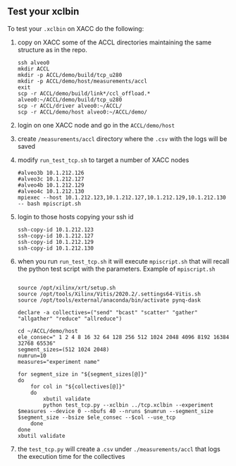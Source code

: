 ## Test your xclbin
To test your `.xclbin` on XACC do the following:
1. copy on XACC some of the ACCL directories maintaining the same structure as in the repo.
    ```
    ssh alveo0
    mkdir ACCL
    mkdir -p ACCL/demo/build/tcp_u280
    mkdir -p ACCL/demo/host/measurements/accl
    exit
    scp -r ACCL/demo/build/link*/ccl_offload.* alveo0:~/ACCL/demo/build/tcp_u280
    scp -r ACCL/driver alveo0:~/ACCL/
    scp -r ACCL/demo/host alveo0:~/ACCL/demo/
    ```
1.  login on one XACC node and go in the ``ACCL/demo/host``
1.  create  ``/measurements/accl`` directory where the ``.csv`` with the logs will be saved
1.  modify ``run_test_tcp.sh`` to target a number of XACC nodes

    ```
    #alveo3b 10.1.212.126
    #alveo3c 10.1.212.127
    #alveo4b 10.1.212.129
    #alveo4c 10.1.212.130 
    mpiexec --host 10.1.212.123,10.1.212.127,10.1.212.129,10.1.212.130 -- bash mpiscript.sh
    ```

1.  login to those hosts copying your ssh id 

    ```
    ssh-copy-id 10.1.212.123
    ssh-copy-id 10.1.212.127
    ssh-copy-id 10.1.212.129
    ssh-copy-id 10.1.212.130
    ```

1. when you run ``run_test_tcp.sh`` it will execute ``mpiscript.sh`` that will recall the python test script with the parameters. Example of ``mpiscript.sh``

    ```
    
    source /opt/xilinx/xrt/setup.sh
    source /opt/tools/Xilinx/Vitis/2020.2/.settings64-Vitis.sh
    source /opt/tools/external/anaconda/bin/activate pynq-dask

    declare -a collectives=("send" "bcast" "scatter" "gather" "allgather" "reduce" "allreduce")

    cd ~/ACCL/demo/host
    ele_consec=" 1 2 4 8 16 32 64 128 256 512 1024 2048 4096 8192 16384 32768 65536"
    segment_sizes=(512 1024 2048)
    numrun=10
    measures="experiment name"

    for segment_size in "${segment_sizes[@]}"
    do
        for col in "${collectives[@]}"
        do
            xbutil validate
            python test_tcp.py --xclbin ../tcp.xclbin --experiment $measures --device 0 --nbufs 40 --nruns $numrun --segment_size $segment_size --bsize $ele_consec --$col --use_tcp
        done
    done
    xbutil validate

    ```

1. the ``test_tcp.py`` will create a .``csv`` under ``./measurements/accl`` that logs the execution time for the collectives


